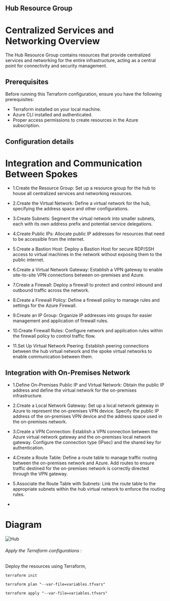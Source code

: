 ## Hub Resource Group
# Centralized Services and Networking Overview
The Hub Resource Group contains resources that provide centralized services and networking for the entire infrastructure, acting as a central point for connectivity and security management.

## Prerequisites

Before running this Terraform configuration, ensure you have the following prerequisites:
- Terraform installed on your local machine.
- Azure CLI installed and authenticated.
- Proper access permissions to create resources in the Azure subscription.

## Configuration details
# Integration and Communication Between Spokes
- 1.Create the Resource Group: Set up a resource group for the hub to house all centralized services and networking resources.

- 2.Create the Virtual Network: Define a virtual network for the hub, specifying the address space and other configurations.

- 3.Create Subnets: Segment the virtual network into smaller subnets, each with its own address prefix and potential service delegations.

- 4.Create Public IPs: Allocate public IP addresses for resources that need to be accessible from the internet.

- 5.Create a Bastion Host: Deploy a Bastion Host for secure RDP/SSH access to virtual machines in the network without exposing them to the public internet.

- 6.Create a Virtual Network Gateway: Establish a VPN gateway to enable site-to-site VPN connections between on-premises and Azure.

- 7.Create a Firewall: Deploy a firewall to protect and control inbound and outbound traffic across the network.

- 8.Create a Firewall Policy: Define a firewall policy to manage rules and settings for the Azure Firewall.

- 9.Create an IP Group: Organize IP addresses into groups for easier management and application of firewall rules.

- 10.Create Firewall Rules: Configure network and application rules within the firewall policy to control traffic flow.

- 11.Set Up Virtual Network Peering: Establish peering connections between the hub virtual network and the spoke virtual networks to enable communication between them.

## Integration with On-Premises Network
- 1.Define On-Premises Public IP and Virtual Network: Obtain the public IP address and define the virtual network for the on-premises infrastructure.

- 2.Create a Local Network Gateway: Set up a local network gateway in Azure to represent the on-premises VPN device. Specify the public IP address of the on-premises VPN device and the address space used in the on-premises network.

- 3.Create a VPN Connection: Establish a VPN connection between the Azure virtual network gateway and the on-premises local network gateway. Configure the connection type (IPsec) and the shared key for authentication.

- 4.Create a Route Table: Define a route table to manage traffic routing between the on-premises network and Azure. Add routes to ensure traffic destined for the on-premises network is correctly directed through the VPN gateway.

- 5.Associate the Route Table with Subnets: Link the route table to the appropriate subnets within the hub virtual network to enforce the routing rules.
- 
# Diagram
![Hub](/home/aflalahmad/terraform-project1/Images/Hub.png)

###### Apply the Terraform configurations :
Deploy the resources using Terraform,
```
terraform init
```
```
terraform plan "--var-file=variables.tfvars"
```
```
terraform apply "--var-file=variables.tfvars"
```

